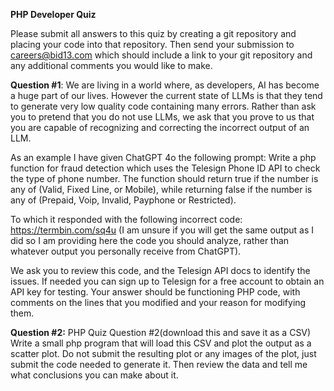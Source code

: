 **PHP Developer Quiz**

Please submit all answers to this quiz by creating a git repository and placing your code into that repository. Then send your submission to careers@bid13.com which should include a link to your git repository and any additional comments you would like to make. 

**Question #1**:
We are living in a world where, as developers, AI has become a huge part of our lives. However the current state of LLMs is that they tend to generate very low quality code containing many errors. Rather than ask you to pretend that you do not use LLMs, we ask that you prove to us that you are capable of recognizing and correcting the incorrect output of an LLM. 

As an example I have given ChatGPT 4o the following prompt:
Write a php function for fraud detection which uses the Telesign Phone ID API to check the type of phone number. The function should return true if the number is any of (Valid, Fixed Line, or Mobile), while returning false if the number is any of (Prepaid, Voip, Invalid, Payphone or Restricted).

To which it responded with the following incorrect code: https://termbin.com/sq4u (I am unsure if you will get the same output as I did so I am providing here the code you should analyze, rather than whatever output you personally receive from ChatGPT). 

We ask you to review this code, and the Telesign API docs to identify the issues. If needed you can sign up to Telesign for a free account to obtain an API key for testing. Your answer should be functioning PHP code, with comments on the lines that you modified and your reason for modifying them.

**Question #2:** PHP Quiz Question #2(download this and save it as a CSV)
Write a small php program that will load this CSV and plot the output as a scatter plot. Do not submit the resulting plot or any images of the plot, just submit the code needed to generate it. Then review the data and tell me what conclusions you can make about it.

